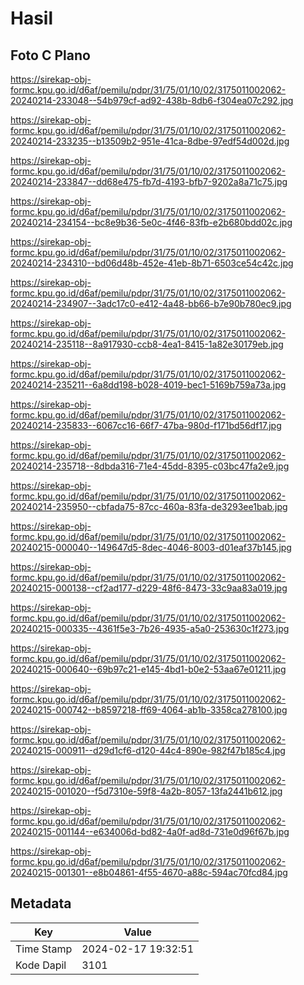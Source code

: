 # Hasil

## Foto C Plano

https://sirekap-obj-formc.kpu.go.id/d6af/pemilu/pdpr/31/75/01/10/02/3175011002062-20240214-233048--54b979cf-ad92-438b-8db6-f304ea07c292.jpg

https://sirekap-obj-formc.kpu.go.id/d6af/pemilu/pdpr/31/75/01/10/02/3175011002062-20240214-233235--b13509b2-951e-41ca-8dbe-97edf54d002d.jpg

https://sirekap-obj-formc.kpu.go.id/d6af/pemilu/pdpr/31/75/01/10/02/3175011002062-20240214-233847--dd68e475-fb7d-4193-bfb7-9202a8a71c75.jpg

https://sirekap-obj-formc.kpu.go.id/d6af/pemilu/pdpr/31/75/01/10/02/3175011002062-20240214-234154--bc8e9b36-5e0c-4f46-83fb-e2b680bdd02c.jpg

https://sirekap-obj-formc.kpu.go.id/d6af/pemilu/pdpr/31/75/01/10/02/3175011002062-20240214-234310--bd06d48b-452e-41eb-8b71-6503ce54c42c.jpg

https://sirekap-obj-formc.kpu.go.id/d6af/pemilu/pdpr/31/75/01/10/02/3175011002062-20240214-234907--3adc17c0-e412-4a48-bb66-b7e90b780ec9.jpg

https://sirekap-obj-formc.kpu.go.id/d6af/pemilu/pdpr/31/75/01/10/02/3175011002062-20240214-235118--8a917930-ccb8-4ea1-8415-1a82e30179eb.jpg

https://sirekap-obj-formc.kpu.go.id/d6af/pemilu/pdpr/31/75/01/10/02/3175011002062-20240214-235211--6a8dd198-b028-4019-bec1-5169b759a73a.jpg

https://sirekap-obj-formc.kpu.go.id/d6af/pemilu/pdpr/31/75/01/10/02/3175011002062-20240214-235833--6067cc16-66f7-47ba-980d-f171bd56df17.jpg

https://sirekap-obj-formc.kpu.go.id/d6af/pemilu/pdpr/31/75/01/10/02/3175011002062-20240214-235718--8dbda316-71e4-45dd-8395-c03bc47fa2e9.jpg

https://sirekap-obj-formc.kpu.go.id/d6af/pemilu/pdpr/31/75/01/10/02/3175011002062-20240214-235950--cbfada75-87cc-460a-83fa-de3293ee1bab.jpg

https://sirekap-obj-formc.kpu.go.id/d6af/pemilu/pdpr/31/75/01/10/02/3175011002062-20240215-000040--149647d5-8dec-4046-8003-d01eaf37b145.jpg

https://sirekap-obj-formc.kpu.go.id/d6af/pemilu/pdpr/31/75/01/10/02/3175011002062-20240215-000138--cf2ad177-d229-48f6-8473-33c9aa83a019.jpg

https://sirekap-obj-formc.kpu.go.id/d6af/pemilu/pdpr/31/75/01/10/02/3175011002062-20240215-000335--4361f5e3-7b26-4935-a5a0-253630c1f273.jpg

https://sirekap-obj-formc.kpu.go.id/d6af/pemilu/pdpr/31/75/01/10/02/3175011002062-20240215-000640--69b97c21-e145-4bd1-b0e2-53aa67e01211.jpg

https://sirekap-obj-formc.kpu.go.id/d6af/pemilu/pdpr/31/75/01/10/02/3175011002062-20240215-000742--b8597218-ff69-4064-ab1b-3358ca278100.jpg

https://sirekap-obj-formc.kpu.go.id/d6af/pemilu/pdpr/31/75/01/10/02/3175011002062-20240215-000911--d29d1cf6-d120-44c4-890e-982f47b185c4.jpg

https://sirekap-obj-formc.kpu.go.id/d6af/pemilu/pdpr/31/75/01/10/02/3175011002062-20240215-001020--f5d7310e-59f8-4a2b-8057-13fa2441b612.jpg

https://sirekap-obj-formc.kpu.go.id/d6af/pemilu/pdpr/31/75/01/10/02/3175011002062-20240215-001144--e634006d-bd82-4a0f-ad8d-731e0d96f67b.jpg

https://sirekap-obj-formc.kpu.go.id/d6af/pemilu/pdpr/31/75/01/10/02/3175011002062-20240215-001301--e8b04861-4f55-4670-a88c-594ac70fcd84.jpg


## Metadata

| Key        | Value               |
| ---------- | ------------------- |
| Time Stamp | 2024-02-17 19:32:51 |
| Kode Dapil | 3101                |



